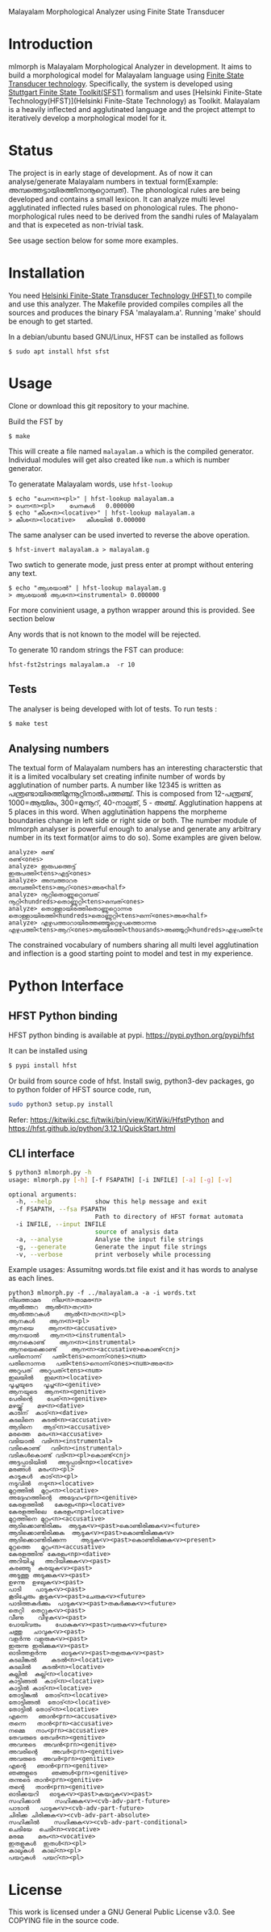Malayalam Morphological Analyzer using Finite State Transducer

Introduction
============
mlmorph is Malayalam Morphological Analyzer in development. It aims to build a morphological model for Malayalam language using  [Finite State Transducer technology](https://en.wikipedia.org/wiki/Finite-state_transducer). Specifically, the system is developed using [Stuttgart Finite State Toolkit(SFST)]( http://www.ims.uni-stuttgart.de/projekte/gramotron/SOFTWARE/SFST.html) formalism and uses [Helsinki Finite-State Technology(HFST)](Helsinki Finite-State Technology) as Toolkit. Malayalam is a heavily inflected and agglutinated language and the project attempt to iteratively develop a morphological model for it.

Status
======
The project is in early stage of development. As of now it can analyse/generate Malayalam numbers in textual form(Example: അമ്പത്തെട്ടായിരത്തിനാനൂറ്റൊമ്പത്). The phonological rules are being developed and contains a small lexicon. It can analyze multi level agglutinated inflected rules based on phonological rules. The phono-morphological rules need to be derived from the sandhi rules of Malayalam and that is expeceted as non-trivial task.

See usage section below for some more examples.

Installation
============
You need  [Helsinki Finite-State Transducer Technology (HFST) ](http://www.ling.helsinki.fi/kieliteknologia/tutkimus/hfst/) to compile and use this analyzer. The Makefile
provided compiles compiles all the sources and produces the binary FSA
'malayalam.a'. Running 'make' should be enough to get started.

In a debian/ubuntu based GNU/Linux, HFST can be installed as follows

```$ sudo apt install hfst sfst```

Usage
=====
Clone or download this git repository to your machine.

Build the FST by

```$ make```

This will create a file named `malayalam.a` which is the compiled generator. Individual modules will get also created like `num.a` which is number generator.

To generatate Malayalam words, use ```hfst-lookup```

```
$ echo "പേന<n><pl>" | hfst-lookup malayalam.a
> പേന<n><pl>    പേനകൾ   0.000000
$ echo "കീശ<n><locative>" | hfst-lookup malayalam.a
> കീശ<n><locative>   കീശയിൽ	0.000000
```

The same analyser can be used inverted to reverse the above operation.

```$ hfst-invert malayalam.a > malayalam.g```

Two swtich to generate mode, just press enter at prompt without entering any text.

```
$ echo "ആശയാൽ" | hfst-lookup malayalam.g
> ആശയാൽ ആശ<n><instrumental>	0.000000
```

For more convinient usage, a python wrapper around this is provided. See section below

Any words that is not known to the model will be rejected.

To generate 10 random strings the FST can produce:

`hfst-fst2strings malayalam.a  -r 10`

Tests
-----
The analyser is being developed with lot of tests. To run tests :
```bash
$ make test
```
Analysing numbers
----------------
The textual form of Malayalam numbers has an interesting characterstic that it is a limited vocalbulary set creating infinite number of words by agglutination of number parts. A number like 12345 is written as പന്ത്രണ്ടായിരത്തിമുന്നൂറ്റിനാൽപത്തഞ്ച്. This is composed from 12-പന്ത്രണ്ട്, 1000=ആയിരം, 300=മുന്നൂറ്, 40-നാല്പത്, 5 - അഞ്ച്. Agglutination happens at 5 places in this word. When agglutination happens the morpheme boundaries change in left side or right side or both. The number module of mlmorph analyser is powerful enough to analyse and generate any arbitrary number in its text format(or aims to do so). Some examples are given below.

```
analyze> രണ്ട്
രണ്ട്<ones>
analyze> ഇരുപത്തെട്ട്
ഇരുപത്തി<tens>എട്ട്<ones>
analyze> അമ്പത്താറര
അമ്പത്തി<tens>ആറ്<ones>അര<half>
analyze> നൂറ്റിതൊണ്ണൂറ്റൊമ്പത്
നൂറ്റി<hundreds>തൊണ്ണൂറ്റി<tens>ഒമ്പത്<ones>
analyze> തൊള്ളായിരത്തിതൊണ്ണൂറ്റൊന്നര
തൊള്ളായിരത്തി<hundreds>തൊണ്ണൂറ്റി<tens>ഒന്ന്<ones>അര<half>
analyze> എഴുപത്താറായിരത്തഞ്ഞൂറ്റെഴുപത്തൊന്നര
എഴുപത്തി<tens>ആറ്<ones>ആയിരത്തി<thousands>അഞ്ഞൂറ്റി<hundreds>എഴുപത്തി<tens>ഒന്ന്<ones>അര<half>

```

The constrained vocabulary of numbers sharing all multi level agglutination and inflection is a good starting point to model and test in my experience.

Python Interface
===============

HFST Python binding
-------------------
HFST python binding is available at pypi.
https://pypi.python.org/pypi/hfst

It can be installed using

```bash
$ pypi install hfst
```

Or build from source code of hfst. Install swig, python3-dev packages, go to python folder of HFST source code, run,

```bash
sudo python3 setup.py install
```

Refer: https://kitwiki.csc.fi/twiki/bin/view/KitWiki/HfstPython
and https://hfst.github.io/python/3.12.1/QuickStart.html

CLI interface
-------------
```bash
$ python3 mlmorph.py -h
usage: mlmorph.py [-h] [-f FSAPATH] [-i INFILE] [-a] [-g] [-v]

optional arguments:
  -h, --help            show this help message and exit
  -f FSAPATH, --fsa FSAPATH
                        Path to directory of HFST format automata
  -i INFILE, --input INFILE
                        source of analysis data
  -a, --analyse         Analyse the input file strings
  -g, --generate        Generate the input file strings
  -v, --verbose         print verbosely while processing
```
Example usages: Assumitng words.txt file exist and it has words to analyse as each lines.
```
python3 mlmorph.py -f ../malayalam.a -a -i words.txt
നീലത്താമര	നീല<n>താമര<n>
ആൽത്തറ	ആൽ<n>തറ<n>
ആൽത്തറകൾ	ആൽ<n>തറ<n><pl>
ആനകൾ	ആന<n><pl>
ആനയെ	ആന<n><accusative>
ആനയാൽ	ആന<n><instrumental>
ആനകൊണ്ട്	ആന<n><instrumental>
ആനയെക്കൊണ്ട്	ആന<n><accusative>കൊണ്ട്<cnj>
പതിനൊന്ന്	പതി<tens>നൊന്ന്<ones><num>
പതിനൊന്നര	പതി<tens>നൊന്ന്<ones><num>അര<n>
അറുപത്	അറുപത്<tens><num>
ഇലയിൽ	ഇല<n><locative>
പൂച്ചയുടെ	പൂച്ച<n><genitive>
ആനയുടെ	ആന<n><genitive>
പേരിന്റെ	പേര്<n><genitive>
മഴയ്ക്ക്	മഴ<n><dative>
കാടിന്	കാട്<n><dative>
കടലിനെ	കടൽ<n><accusative>
ആടിനെ	ആട്<n><accusative>
മരത്തെ	മരം<n><accusative>
വടിയാൽ	വടി<n><instrumental>
വടികൊണ്ട്	വടി<n><instrumental>
വടികൾകൊണ്ട്	വടി<n><pl>കൊണ്ട്<cnj>
അട്ടപ്പാടിയിൽ	അട്ടപ്പാടി<np><locative>
മരങ്ങൾ	മരം<n><pl>
കാടുകൾ	കാട്<n><pl>
നടുവിൽ	നടു<n><locative>
മുറ്റത്തിൽ	മുറ്റം<n><locative>
അദ്ദേഹത്തിന്റെ	അദ്ദേഹം<prn><genitive>
കേരളത്തിൽ	കേരളം<np><locative>
കേരളത്തിലെ	കേരളം<np><locative>
മുറ്റത്തിനെ	മുറ്റം<n><accusative>
ആടിക്കൊണ്ടിരിക്കും	ആടുക<v><past>കൊണ്ടിരിക്കുക<v><future>
ആടിക്കൊണ്ടിരിക്കുക	ആടുക<v><past>കൊണ്ടിരിക്കുക<v>
ആടിക്കൊണ്ടിരിക്കുന്ന	ആടുക<v><past>കൊണ്ടിരിക്കുക<v><present>
മുറ്റത്തെ	മുറ്റം<n><accusative>
കേരളത്തിനു്	കേരളം<np><dative>
അറിയിച്ചു	അറിയിക്കുക<v><past>
കരഞ്ഞു	കരയുക<v><past>
അടുത്തു	അടുക്കുക<v><past>
ഉഴന്നു	ഉഴലുക<v><past>
പാടി	പാടുക<v><past>
കൂടിച്ചേരും	കൂടുക<v><past>ചേരുക<v><future>
പാടിത്തകർക്കും	പാടുക<v><past>തകർക്കുക<v><future>
തെറ്റി	തെറ്റുക<v><past>
വീണു	വീഴുക<v><past>
പോയിവരും	പോകുക<v><past>വരുക<v><future>
ചത്തു	ചാവുക<v><past>
വളർന്നു	വളരുക<v><past>
ഇരുന്നു	ഇരിക്കുക<v><past>
ഓടിത്തളർന്നു	ഓടുക<v><past>തളരുക<v><past>
കടലിങ്കൽ	കടൽ<n><locative>
കടലിൽ	കടൽ<n><locative>
കല്ലിൽ	കല്ല്<n><locative>
കാട്ടിങ്ങൽ	കാട്<n><locative>
കാട്ടിൽ	കാട്<n><locative>
തോട്ടിങ്കൽ	തോട്<n><locative>
തോട്ടിങ്ങൽ	തോട്<n><locative>
തോട്ടിൽ	തോട്<n><locative>
എന്നെ	ഞാൻ<prn><accusative>
തന്നെ	താൻ<prn><accusative>
നമ്മെ	നാം<prn><accusative>
തേവരുടെ	തേവർ<n><genitive>
അവനുടെ	അവൻ<prn><genitive>
അവരിന്റെ	അവർ<prn><genitive>
അവരുടെ	അവർ<prn><genitive>
എന്റെ	ഞാൻ<prn><genitive>
ഞങ്ങളുടെ	ഞങ്ങൾ<prn><genitive>
തന്നുടെ	താൻ<prn><genitive>
തന്റെ	താൻ<prn><genitive>
ഓടിക്കയറി	ഓടുക<v><past>കയറുക<v><past>
സഹിക്കാൻ	സഹിക്കുക<v><cvb-adv-part-future>
പാടാൻ	പാടുക<v><cvb-adv-part-future>
ചിരിക്ക	ചിരിക്കുക<v><cvb-adv-part-absolute>
സഹിക്കിൽ	സഹിക്കുക<v><cvb-adv-part-conditional>
ചെടിയേ	ചെടി<n><vocative>
മരമേ	മരം<n><vocative>
ഇതളുകൾ	ഇതൾ<n><pl>
കാലുകൾ	കാല്<n><pl>
പയറുകൾ	പയറ്<n><pl>

```

License
=======
This work is licensed under a GNU General Public License v3.0. See COPYING file in the source code.
